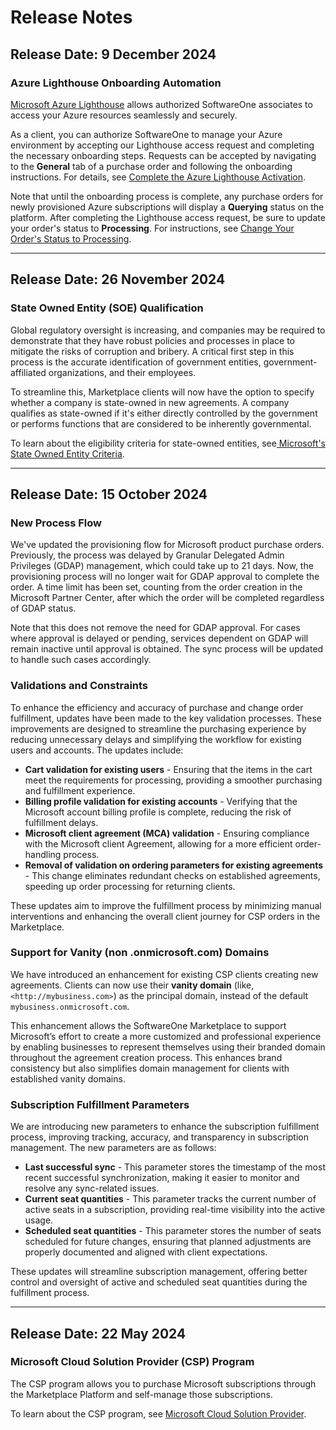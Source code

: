 # Release Notes

## Release Date: 9 December 2024

### Azure Lighthouse Onboarding Automation

[Microsoft Azure Lighthouse](azure-lighthouse/) allows authorized SoftwareOne associates to access your Azure resources seamlessly and securely.&#x20;

As a client, you can authorize SoftwareOne to manage your Azure environment by accepting our Lighthouse access request and completing the necessary onboarding steps. Requests can be accepted by navigating to the **General** tab of a purchase order and following the onboarding instructions. For details, see [Complete the Azure Lighthouse Activation](azure-lighthouse/complete-the-azure-lighthouse-onboarding.md).

Note that until the onboarding process is complete, any purchase orders for newly provisioned Azure subscriptions will display a **Querying** status on the platform. After completing the Lighthouse access request, be sure to update your order's status to **Processing**. For instructions, see [Change Your Order's Status to Processing](../../modules-and-features/marketplace/orders/set-an-order-to-processing.md).

***

## Release Date: 26 November 2024

### State Owned Entity (SOE) Qualification

Global regulatory oversight is increasing, and companies may be required to demonstrate that they have robust policies and processes in place to mitigate the risks of corruption and bribery. A critical first step in this process is the accurate identification of government entities, government-affiliated organizations, and their employees.

To streamline this, Marketplace clients will now have the option to specify whether a company is state-owned in new agreements. A company qualifies as state-owned if it's either directly controlled by the government or performs functions that are considered to be inherently governmental.

To learn about the eligibility criteria for state-owned entities, see[ Microsoft's State Owned Entity Criteria](https://www.microsoft.com/en-us/legal/compliance/anticorruption/criteria?oneroute=true).

***

## Release Date: 15 October 2024

### New Process Flow

We've updated the provisioning flow for Microsoft product purchase orders. Previously, the process was delayed by Granular Delegated Admin Privileges (GDAP) management, which could take up to 21 days. Now, the provisioning process will no longer wait for GDAP approval to complete the order. A time limit has been set, counting from the order creation in the Microsoft Partner Center, after which the order will be completed regardless of GDAP status.

Note that this does not remove the need for GDAP approval. For cases where approval is delayed or pending, services dependent on GDAP will remain inactive until approval is obtained. The sync process will be updated to handle such cases accordingly.

### Validations and Constraints

To enhance the efficiency and accuracy of purchase and change order fulfillment, updates have been made to the key validation processes. These improvements are designed to streamline the purchasing experience by reducing unnecessary delays and simplifying the workflow for existing users and accounts. The updates include:

* **Cart validation for existing users** - Ensuring that the items in the cart meet the requirements for processing, providing a smoother purchasing and fulfillment experience.
* **Billing profile validation for existing accounts** - Verifying that the Microsoft account billing profile is complete, reducing the risk of fulfillment delays.
* **Microsoft client agreement (MCA) validation** - Ensuring compliance with the Microsoft client Agreement, allowing for a more efficient order-handling process.
* **Removal of validation on ordering parameters for existing agreements** - This change eliminates redundant checks on established agreements, speeding up order processing for returning clients.

These updates aim to improve the fulfillment process by minimizing manual interventions and enhancing the overall client journey for CSP orders in the Marketplace.

### Support for Vanity (non .onmicrosoft.com) Domains

We have introduced an enhancement for existing CSP clients creating new agreements. Clients can now use their **vanity domain** (like, `<http://mybusiness.com>`) as the principal domain, instead of the default `mybusiness.onmicrosoft.com`.

This enhancement allows the SoftwareOne Marketplace to support Microsoft’s effort to create a more customized and professional experience by enabling businesses to represent themselves using their branded domain throughout the agreement creation process. This enhances brand consistency but also simplifies domain management for clients with established vanity domains.

### Subscription Fulfillment Parameters

We are introducing new parameters to enhance the subscription fulfillment process, improving tracking, accuracy, and transparency in subscription management. The new parameters are as follows:

* **Last successful sync** - This parameter stores the timestamp of the most recent successful synchronization, making it easier to monitor and resolve any sync-related issues.
* **Current seat quantities** - This parameter tracks the current number of active seats in a subscription, providing real-time visibility into the active usage.
* **Scheduled seat quantities** - This parameter stores the number of seats scheduled for future changes, ensuring that planned adjustments are properly documented and aligned with client expectations.

These updates will streamline subscription management, offering better control and oversight of active and scheduled seat quantities during the fulfillment process.

***

## Release Date: 22 May 2024

### Microsoft Cloud Solution Provider (CSP) Program

The CSP program allows you to purchase Microsoft subscriptions through the Marketplace Platform and self-manage those subscriptions. &#x20;

To learn about the CSP program, see [Microsoft Cloud Solution Provider](./).&#x20;
